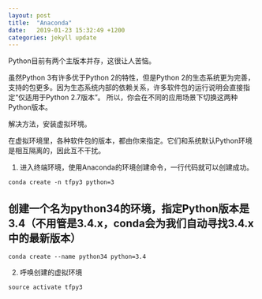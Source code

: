 ```yaml
---
layout: post
title:  "Anaconda"
date:   2019-01-23 15:32:49 +1200
categories: jekyll update
---
```

Python目前有两个主版本并存，这很让人苦恼。

虽然Python 3有许多优于Python 2的特性，但是Python 2的生态系统更为完善，支持的包更多。因为生态系统内部的依赖关系，许多软件包的运行说明会直接指定“仅适用于Python 2.7版本”。
所以，你会在不同的应用场景下切换这两种Python版本。

解决方法，安装虚拟环境。

在虚拟环境里，各种软件包的版本，都由你来指定。它们和系统默认Python环境是相互隔离的，因此互不干扰。

1. 进入终端环境，使用Anaconda的环境创建命令，一行代码就可以创建成功。

```conda create -n tfpy3 python=3```

## 创建一个名为python34的环境，指定Python版本是3.4（不用管是3.4.x，conda会为我们自动寻找3.4.x中的最新版本）

```conda create --name python34 python=3.4```



2. 呼唤创建的虚拟环境

```source activate tfpy3```
